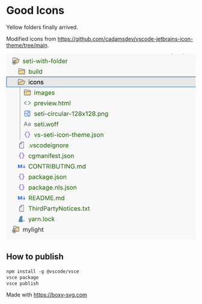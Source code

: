 # Good Icons

Yellow folders finally arrived.

Modified icons from https://github.com/cadamsdev/vscode-jetbrains-icon-theme/tree/main.

![Alt text](image.png)

## How to publish

```
npm install -g @vscode/vsce
vsce package
vsce publish
```

Made with https://boxy-svg.com
